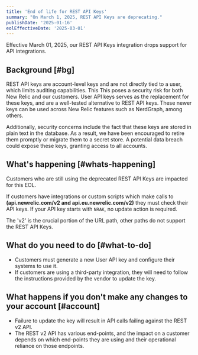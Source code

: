 ```yaml
---
title: 'End of life for REST API Keys'
summary: "On March 1, 2025, REST API Keys are deprecating."
publishDate: '2025-01-16'
eolEffectiveDate: '2025-03-01'
---
```


Effective March 01, 2025, our REST API Keys integration drops support for API integrations.

## Background [#bg]

REST API keys are account-level keys and are not directly tied to a user, which limits auditing capabilities. This This poses a security risk for both New Relic and our customers. User API keys serves as the replacement for these keys, and are a well-tested alternative to REST API keys. These newer keys can be used across New Relic features such as NerdGraph, among others.

Additionally, security concerns include the fact that these keys are stored in plain text in the database. As a result, we have been encouraged to retire them promptly or migrate them to a secret store. A potential data breach could expose these keys, granting access to all accounts.

## What's happening [#whats-happening]

Customers who are still using the deprecated REST API Keys are impacted for this EOL.

If customers have integrations or custom scripts which make calls to **(api.newrelic.com/v2 and api.eu.newrelic.com/v2)** they must check their API keys. If your API key starts with `NRAK`, no update action is required.

<Callout variant="tip">
     The 'v2' is the crucial portion of the URL path, other paths do not support the REST API Keys.
   </Callout>

## What do you need to do [#what-to-do]

* Customers must generate a new User API key and configure their systems to use it.
* If customers are using a third-party integration, they will need to follow the instructions provided by the vendor to update the key.

## What happens if you don't make any changes to your account [#account]

* Failure to update the key will result in API calls failing against the REST v2 API.
* The REST v2 API has various end-points, and the impact on a customer depends on which end-points they are using and their operational reliance on those endpoints.
